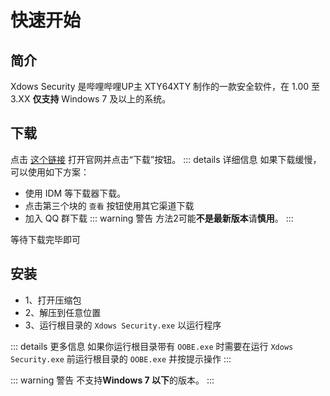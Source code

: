 # 快速开始

## 简介

Xdows Security 是哔哩哔哩UP主 XTY64XTY 制作的一款安全软件，在 1.00 至 3.XX **仅支持** Windows 7 及以上的系统。

## 下载

点击 [这个链接][download] 打开官网并点击“下载”按钮。
::: details 详细信息
如果下载缓慢，可以使用如下方案：

 - 使用 IDM 等下载器下载。
 - 点击第三个块的 `查看` 按钮使用其它渠道下载
 - 加入 QQ 群下载
::: warning 警告
方法2可能**不是最新版本**请**慎用**。
:::

等待下载完毕即可

## 安装

 - 1、打开压缩包
 - 2、解压到任意位置
 - 3、运行根目录的 `Xdows Security.exe` 以运行程序

::: details 更多信息
如果你运行根目录带有 `OOBE.exe` 时需要在运行 `Xdows Security.exe` 前运行根目录的 `OOBE.exe` 并按提示操作
:::

::: warning 警告
不支持**Windows 7 以下**的版本。
:::

[download]: https://xty64xty12345.github.io/xdows安全/download.html
